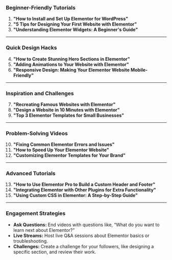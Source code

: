 
### **Beginner-Friendly Tutorials**

1. **"How to Install and Set Up Elementor for WordPress"**
2. **"5 Tips for Designing Your First Website with Elementor"**
3. **"Understanding Elementor Widgets: A Beginner's Guide"**

---

### **Quick Design Hacks**

4. **"How to Create Stunning Hero Sections in Elementor"**
5. **"Adding Animations to Your Website with Elementor"**
6. **"Responsive Design: Making Your Elementor Website Mobile-Friendly"**

---

### **Inspiration and Challenges**

7. **"Recreating Famous Websites with Elementor"**
8. **"Design a Website in 10 Minutes with Elementor"**
9. **"Top 3 Elementor Templates for Small Businesses"**

---

### **Problem-Solving Videos**

10. **"Fixing Common Elementor Errors and Issues"**
11. **"How to Speed Up Your Elementor Website"**
12. **"Customizing Elementor Templates for Your Brand"**

---

### **Advanced Tutorials**

13. **"How to Use Elementor Pro to Build a Custom Header and Footer"**
14. **"Integrating Elementor with Other Plugins for Extra Functionality"**
15. **"Using Custom CSS in Elementor: A Step-by-Step Guide"**

---

### **Engagement Strategies**

- **Ask Questions:** End videos with questions like, “What do you want to learn next about Elementor?”
- **Live Streams:** Host live Q&A sessions about Elementor basics or troubleshooting.
- **Challenges:** Create a challenge for your followers, like designing a specific section, and review their work.